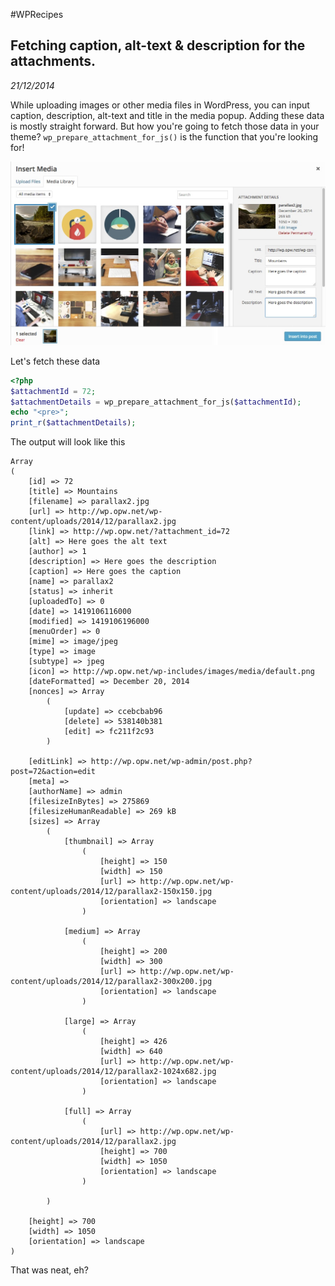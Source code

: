 #WPRecipes



## Fetching caption, alt-text & description for the attachments. 
*21/12/2014*


While uploading images or other media files in WordPress, you can input caption, description, alt-text and title in the media popup. Adding these data is mostly straight forward. But how you're going to fetch those data in your theme? `wp_prepare_attachment_for_js()` is the function that you're looking for!

![Adding data](img/media1.jpg)

Let's fetch these data

```php
<?php
$attachmentId = 72;
$attachmentDetails = wp_prepare_attachment_for_js($attachmentId);
echo "<pre>";
print_r($attachmentDetails);
```

The output will look like this

```
Array
(
    [id] => 72
    [title] => Mountains
    [filename] => parallax2.jpg
    [url] => http://wp.opw.net/wp-content/uploads/2014/12/parallax2.jpg
    [link] => http://wp.opw.net/?attachment_id=72
    [alt] => Here goes the alt text
    [author] => 1
    [description] => Here goes the description
    [caption] => Here goes the caption
    [name] => parallax2
    [status] => inherit
    [uploadedTo] => 0
    [date] => 1419106116000
    [modified] => 1419106196000
    [menuOrder] => 0
    [mime] => image/jpeg
    [type] => image
    [subtype] => jpeg
    [icon] => http://wp.opw.net/wp-includes/images/media/default.png
    [dateFormatted] => December 20, 2014
    [nonces] => Array
        (
            [update] => ccebcbab96
            [delete] => 538140b381
            [edit] => fc211f2c93
        )

    [editLink] => http://wp.opw.net/wp-admin/post.php?post=72&action=edit
    [meta] => 
    [authorName] => admin
    [filesizeInBytes] => 275869
    [filesizeHumanReadable] => 269 kB
    [sizes] => Array
        (
            [thumbnail] => Array
                (
                    [height] => 150
                    [width] => 150
                    [url] => http://wp.opw.net/wp-content/uploads/2014/12/parallax2-150x150.jpg
                    [orientation] => landscape
                )

            [medium] => Array
                (
                    [height] => 200
                    [width] => 300
                    [url] => http://wp.opw.net/wp-content/uploads/2014/12/parallax2-300x200.jpg
                    [orientation] => landscape
                )

            [large] => Array
                (
                    [height] => 426
                    [width] => 640
                    [url] => http://wp.opw.net/wp-content/uploads/2014/12/parallax2-1024x682.jpg
                    [orientation] => landscape
                )

            [full] => Array
                (
                    [url] => http://wp.opw.net/wp-content/uploads/2014/12/parallax2.jpg
                    [height] => 700
                    [width] => 1050
                    [orientation] => landscape
                )

        )

    [height] => 700
    [width] => 1050
    [orientation] => landscape
)
``` 

That was neat, eh?